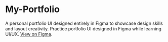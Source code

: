 # My-Portfolio
A personal portfolio UI designed entirely in Figma to showcase design skills and layout creativity.
Practice portfolio UI designed in Figma while learning UI/UX.
[View on Figma](https://www.figma.com/proto/wTzs31ToOzylKGCqfxHzao/Untitled?node-id=2-2&p=f&t=z7xWKFNgGwuCdC2O-0&scaling=min-zoom&content-scaling=fixed&page-id=0%3A1&starting-point-node-id=2%3A2).
